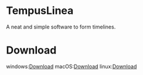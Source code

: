 # TempusLinea
 A neat and simple software to form timelines.
# Download
windows:[Download](https://haoranyang.com/download/TempusLinea/TempusLinea-win32-x64.zip)
macOS:[Download](https://haoranyang.com/download/TempusLinea/TempusLinea.pkg)
linux:[Download](https://haoranyang.com/download/TempusLinea/TempusLinea-linux-x64.zip)
